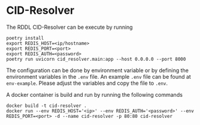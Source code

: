 # CID-Resolver

The RDDL CID-Resolver can be execute by running

```
poetry install
export REDIS_HOST=<ip/hostname>
export REDIS_PORT=<port>
export REDIS_AUTH=<password>
poetry run uvicorn cid_resolver.main:app --host 0.0.0.0 --port 8000
```

The configuration can be done by environment variable or by defining the environment variables in the ```.env``` file. An example ```.env``` file can be found at ```env-example```. Please adjust the variables and copy the file to ```.env```.

A docker container is build and run by running the following commands
```
docker build -t cid-resolver .
docker run --env REDIS_HOST='<ip>' --env REDIS_AUTH='<password>' --env REDIS_PORT=<port> -d --name cid-resolver -p 80:80 cid-resolver
```

